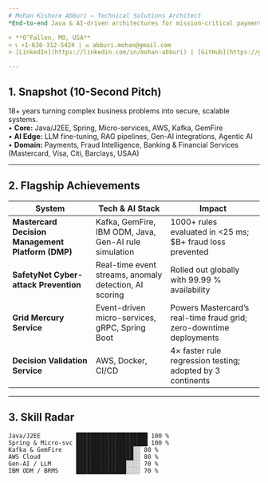 ```yaml
---
# Mohan Kishore Abburi – Technical Solutions Architect  
*End-to-end Java & AI-driven architectures for mission-critical payments & fraud systems*

> **O’Fallon, MO, USA**  
> 📞 +1-636-312-5424 | ✉️ abburi.mohan@gmail.com  
> [LinkedIn](https://linkedin.com/in/mohan-abburi) | [GitHub](https://github.com/mohan-abburi)

---
```


## 1. Snapshot (10-Second Pitch)
18+ years turning complex business problems into secure, scalable systems.  
• **Core:** Java/J2EE, Spring, Micro-services, AWS, Kafka, GemFire  
• **AI Edge:** LLM fine-tuning, RAG pipelines, Gen-AI integrations, Agentic AI  
• **Domain:** Payments, Fraud Intelligence, Banking & Financial Services (Mastercard, Visa, Citi, Barclays, USAA)

---

## 2. Flagship Achievements
| System | Tech & AI Stack | Impact |
|--------|-----------------|--------|
| **Mastercard Decision Management Platform (DMP)** | Kafka, GemFire, IBM ODM, Java, Gen-AI rule simulation | 1000+ rules evaluated in <25 ms; $B+ fraud loss prevented |
| **SafetyNet Cyber-attack Prevention** | Real-time event streams, anomaly detection, AI scoring | Rolled out globally with 99.99 % availability |
| **Grid Mercury Service** | Event-driven micro-services, gRPC, Spring Boot | Powers Mastercard’s real-time fraud grid; zero-downtime deployments |
| **Decision Validation Service** | AWS, Docker, CI/CD | 4× faster rule regression testing; adopted by 3 continents |

---

## 3. Skill Radar
```text
Java/J2EE          ████████████████████ 100 %
Spring & Micro-svc ████████████████████ 100 %
Kafka & GemFire    ████████████████░░ 80 %
AWS Cloud          ████████████████░░ 80 %
Gen-AI / LLM       ██████████████░░░░ 70 %
IBM ODM / BRMS     ██████████████░░░░ 70 %
